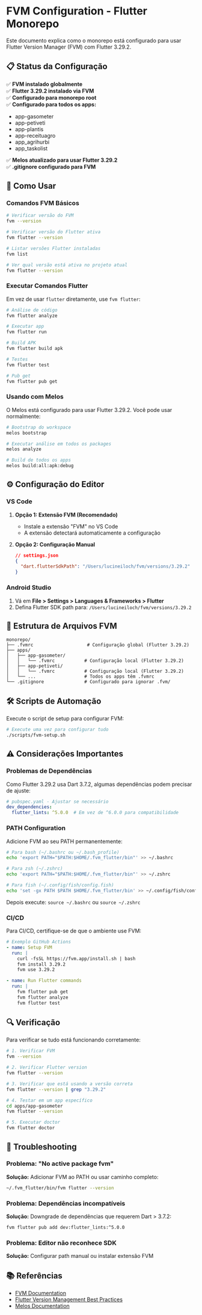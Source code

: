 # FVM Configuration - Flutter Monorepo

Este documento explica como o monorepo está configurado para usar Flutter Version Manager (FVM) com Flutter 3.29.2.

## 📋 Status da Configuração

✅ **FVM instalado globalmente**  
✅ **Flutter 3.29.2 instalado via FVM**  
✅ **Configurado para monorepo root**  
✅ **Configurado para todos os apps:**
- app-gasometer
- app-petiveti  
- app-plantis
- app-receituagro
- app_agrihurbi
- app_taskolist

✅ **Melos atualizado para usar Flutter 3.29.2**  
✅ **.gitignore configurado para FVM**

## 🚀 Como Usar

### Comandos FVM Básicos

```bash
# Verificar versão do FVM
fvm --version

# Verificar versão do Flutter ativa
fvm flutter --version

# Listar versões Flutter instaladas
fvm list

# Ver qual versão está ativa no projeto atual
fvm flutter --version
```

### Executar Comandos Flutter

Em vez de usar `flutter` diretamente, use `fvm flutter`:

```bash
# Análise de código
fvm flutter analyze

# Executar app
fvm flutter run

# Build APK
fvm flutter build apk

# Testes
fvm flutter test

# Pub get
fvm flutter pub get
```

### Usando com Melos

O Melos está configurado para usar Flutter 3.29.2. Você pode usar normalmente:

```bash
# Bootstrap do workspace
melos bootstrap

# Executar análise em todos os packages
melos analyze

# Build de todos os apps
melos build:all:apk:debug
```

## ⚙️ Configuração do Editor

### VS Code

1. **Opção 1: Extensão FVM (Recomendado)**
   - Instale a extensão "FVM" no VS Code
   - A extensão detectará automaticamente a configuração

2. **Opção 2: Configuração Manual**
   ```json
   // settings.json
   {
     "dart.flutterSdkPath": "/Users/lucineiloch/fvm/versions/3.29.2"
   }
   ```

### Android Studio

1. Vá em **File > Settings > Languages & Frameworks > Flutter**
2. Defina Flutter SDK path para: `/Users/lucineiloch/fvm/versions/3.29.2`

## 📁 Estrutura de Arquivos FVM

```
monorepo/
├── .fvmrc                    # Configuração global (Flutter 3.29.2)
├── apps/
│   ├── app-gasometer/
│   │   └── .fvmrc           # Configuração local (Flutter 3.29.2)
│   ├── app-petiveti/
│   │   └── .fvmrc           # Configuração local (Flutter 3.29.2)
│   └── ...                  # Todos os apps têm .fvmrc
└── .gitignore               # Configurado para ignorar .fvm/
```

## 🛠️ Scripts de Automação

Execute o script de setup para configurar FVM:

```bash
# Execute uma vez para configurar tudo
./scripts/fvm-setup.sh
```

## ⚠️ Considerações Importantes

### Problemas de Dependências

Como Flutter 3.29.2 usa Dart 3.7.2, algumas dependências podem precisar de ajuste:

```yaml
# pubspec.yaml - Ajustar se necessário
dev_dependencies:
  flutter_lints: ^5.0.0  # Em vez de ^6.0.0 para compatibilidade
```

### PATH Configuration

Adicione FVM ao seu PATH permanentemente:

```bash
# Para bash (~/.bashrc ou ~/.bash_profile)
echo 'export PATH="$PATH:$HOME/.fvm_flutter/bin"' >> ~/.bashrc

# Para zsh (~/.zshrc) 
echo 'export PATH="$PATH:$HOME/.fvm_flutter/bin"' >> ~/.zshrc

# Para fish (~/.config/fish/config.fish)
echo 'set -gx PATH $PATH $HOME/.fvm_flutter/bin' >> ~/.config/fish/config.fish
```

Depois execute: `source ~/.bashrc` ou `source ~/.zshrc`

### CI/CD

Para CI/CD, certifique-se de que o ambiente use FVM:

```yaml
# Exemplo GitHub Actions
- name: Setup FVM
  run: |
    curl -fsSL https://fvm.app/install.sh | bash
    fvm install 3.29.2
    fvm use 3.29.2

- name: Run Flutter commands
  run: |
    fvm flutter pub get
    fvm flutter analyze
    fvm flutter test
```

## 🔍 Verificação

Para verificar se tudo está funcionando corretamente:

```bash
# 1. Verificar FVM
fvm --version

# 2. Verificar Flutter version
fvm flutter --version

# 3. Verificar que está usando a versão correta
fvm flutter --version | grep "3.29.2"

# 4. Testar em um app específico
cd apps/app-gasometer
fvm flutter --version

# 5. Executar doctor
fvm flutter doctor
```

## 🐛 Troubleshooting

### Problema: "No active package fvm"
**Solução:** Adicionar FVM ao PATH ou usar caminho completo:
```bash
~/.fvm_flutter/bin/fvm flutter --version
```

### Problema: Dependências incompatíveis
**Solução:** Downgrade de dependências que requerem Dart > 3.7.2:
```bash
fvm flutter pub add dev:flutter_lints:^5.0.0
```

### Problema: Editor não reconhece SDK
**Solução:** Configurar path manual ou instalar extensão FVM

## 📚 Referências

- [FVM Documentation](https://fvm.app/)
- [Flutter Version Management Best Practices](https://docs.flutter.dev/development/tools/sdk/releases)
- [Melos Documentation](https://melos.invertase.dev/)